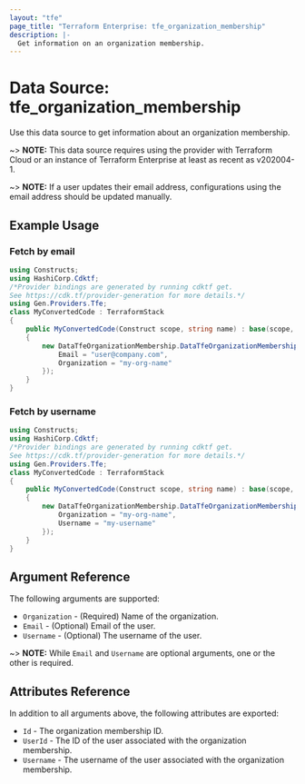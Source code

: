 ```yaml
---
layout: "tfe"
page_title: "Terraform Enterprise: tfe_organization_membership"
description: |-
  Get information on an organization membership.
---
```


# Data Source: tfe_organization_membership

Use this data source to get information about an organization membership.

~> **NOTE:** This data source requires using the provider with Terraform Cloud or
an instance of Terraform Enterprise at least as recent as v202004-1.

~> **NOTE:** If a user updates their email address, configurations using the email address should
be updated manually.

## Example Usage

### Fetch by email

```csharp
using Constructs;
using HashiCorp.Cdktf;
/*Provider bindings are generated by running cdktf get.
See https://cdk.tf/provider-generation for more details.*/
using Gen.Providers.Tfe;
class MyConvertedCode : TerraformStack
{
    public MyConvertedCode(Construct scope, string name) : base(scope, name)
    {
        new DataTfeOrganizationMembership.DataTfeOrganizationMembership(this, "test", new DataTfeOrganizationMembershipConfig {
            Email = "user@company.com",
            Organization = "my-org-name"
        });
    }
}
```

### Fetch by username

```csharp
using Constructs;
using HashiCorp.Cdktf;
/*Provider bindings are generated by running cdktf get.
See https://cdk.tf/provider-generation for more details.*/
using Gen.Providers.Tfe;
class MyConvertedCode : TerraformStack
{
    public MyConvertedCode(Construct scope, string name) : base(scope, name)
    {
        new DataTfeOrganizationMembership.DataTfeOrganizationMembership(this, "test", new DataTfeOrganizationMembershipConfig {
            Organization = "my-org-name",
            Username = "my-username"
        });
    }
}
```

## Argument Reference

The following arguments are supported:

* `Organization` - (Required) Name of the organization.
* `Email` - (Optional) Email of the user.
* `Username` - (Optional) The username of the user.

~> **NOTE:** While `Email` and `Username` are optional arguments, one or the other is required.

## Attributes Reference

In addition to all arguments above, the following attributes are exported:

* `Id` - The organization membership ID.
* `UserId` - The ID of the user associated with the organization membership.
* `Username` - The username of the user associated with the organization membership.

<!-- cache-key: cdktf-0.17.0-pre.15 input-4a14b3c66d2d0654b6af772796f3c1bdf8871760782092fd770887fd1a21bb84 -->